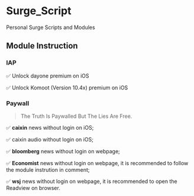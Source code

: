 # Surge_Script
Personal Surge Scripts and Modules

## Module Instruction

### IAP
✅ Unlock dayone premium on iOS

✅ Unlock Komoot (Version 10.4x) premium on iOS


### Paywall

> The Truth Is Paywalled But The Lies Are Free.

✅ **caixin** news without login on iOS; 

✅  caixin audio without login on iOS; 

✅  **bloomberg** news without login on webpage;

✅  **Economist** news without login on webpage, it is recommended to follow the module instrution in comment;

✅  **wsj** news without login on webpage, it is recommended to open the Readview on browser.

